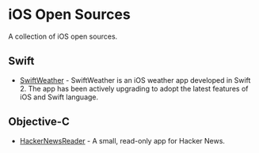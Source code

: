 # iOS Open Sources
A collection of iOS open sources.

## Swift
* [SwiftWeather](https://github.com/JakeLin/SwiftWeather) - SwiftWeather is an iOS weather app developed in Swift 2. The app has been actively upgrading to adopt the latest features of iOS and Swift language.

## Objective-C
* [HackerNewsReader](https://github.com/rnystrom/HackerNewsReader) - A small, read-only app for Hacker News.
